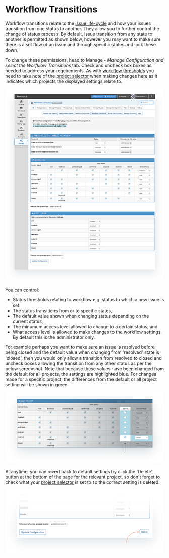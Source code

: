 # Workflow Transitions

Workflow transitions relate to the [issue life-cycle](/issue_management/issue_lifecycle) and how your issues transition from one status to another. They allow you to further control the change of status process. By default, issue transition from any state to another is permitted as shown below, however you may want to make sure there is a set flow of an issue and through specific states and lock these down.

To change these permissions, head to Manage - *Manage Configuration and select the Worfklow Transitions* tab. Check and uncheck box boxes as needed to address your requirements. As with [workflow thresholds](/customizations/wf_thres) you need to take note of the [project selector](/project_management/project_selector) when making changes here as it indicates which projects the displayed settings relate to. 

![](./images/wf_trans_1.png)

You can control:

- Status thresholds relating to workflow e.g. status to which a new issue is set. 
- The status transitions from or to specific states,
- The default value shown when changing status depending on the current status, 
- The minumum access level allowed to change to a certain status, and
- What access level is allowed to make changes to the workflow settings. By default this is the administrator only.

For example perhaps you want to make sure an issue is resolved before being closed and the default value when changing from 'resolved' state is 'closed', then you would only allow a transition from resolved to closed and uncheck boxes allowing the transition from any other status as per the below screenshot. Note that because these values have been changed from the default for all projects, the settings are highlighted blue. For changes made for a specific project, the differences from the default or all project setting will be shown in green.  

![](./images/wf_trans_2.png)

At anytime, you can revert back to default settings by click the 'Delete' button at the bottom of the page for the relevant project, so don't forget to check what your [project selector](/project_management/project_selector) is set to so the correct setting is deleted. 

![](./images/wf_trans_3.png)